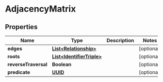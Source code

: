 
# AdjacencyMatrix

## Properties
Name | Type | Description | Notes
------------ | ------------- | ------------- | -------------
**edges** | [**List&lt;Relationship&gt;**](Relationship.md) |  |  [optional]
**roots** | [**List&lt;IdentifierTriple&gt;**](IdentifierTriple.md) |  |  [optional]
**reverseTraversal** | **Boolean** |  |  [optional]
**predicate** | [**UUID**](UUID.md) |  |  [optional]



